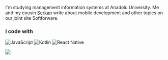 I'm studying management information systems at Anadolu University. Me and my cousin <a>[Serkan](https://github.com/serkannpolatt)</a> write about mobile development and other topics on our joint site Softforware.



### I code with

![JavaScript](https://img.shields.io/badge/javascript-%23323330.svg?style=for-the-badge&logo=javascript&logoColor=%23F7DF1E) ![Kotlin](https://img.shields.io/badge/kotlin-%230095D5.svg?style=for-the-badge&logo=kotlin&logoColor=white) ![React Native](https://img.shields.io/badge/react_native-%2320232a.svg?style=for-the-badge&logo=react&logoColor=%2361DAFB)

[![](https://visitcount.itsvg.in/api?id=kadirmetin&icon=0&color=12)](https://visitcount.itsvg.in)
